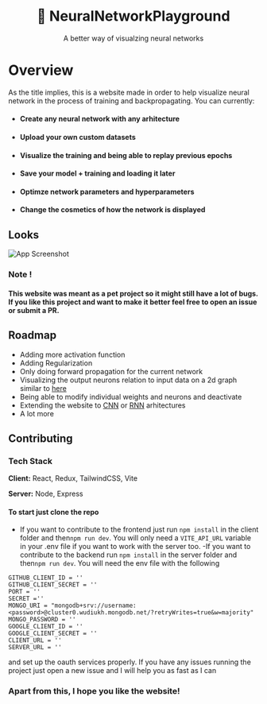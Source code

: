 <h1 align="center">🚀 NeuralNetworkPlayground</h1>
<div align="center">A better way of visualzing neural networks</div>

# Overview

As the title implies, this is a website made in order to help visualize neural network in the process of training and backpropagating. You can currently:

- #### Create any neural network with any arhitecture
- #### Upload your own custom datasets
- #### Visualize the training and being able to replay previous epochs
- #### Save your model + training and loading it later
- #### Optimze network parameters and hyperparameters
- #### Change the cosmetics of how the network is displayed

## Looks

![App Screenshot](https://cdn.discordapp.com/attachments/864542134391275543/1058054290326966392/image.png)

### Note !

#### This website was meant as a pet project so it might still have a lot of bugs. If you like this project and want to make it better feel free to open an issue or submit a PR.

## Roadmap

- Adding more activation function
- Adding Regularization
- Only doing forward propagation for the current network
- Visualizing the output neurons relation to input data on a 2d graph similar to [here](https://playground.tensorflow.org/#activation=tanh&batchSize=10&dataset=circle&regDataset=reg-plane&learningRate=0.03&regularizationRate=0&noise=0&networkShape=4,2&seed=0.71560&showTestData=false&discretize=false&percTrainData=50&x=true&y=true&xTimesY=false&xSquared=false&ySquared=false&cosX=false&sinX=false&cosY=false&sinY=false&collectStats=false&problem=classification&initZero=false&hideText=false)
- Being able to modify individual weights and neurons and deactivate
- Extending the website to [CNN](https://en.wikipedia.org/wiki/Convolutional_neural_network) or [RNN](https://en.wikipedia.org/wiki/Recurrent_neural_network) arhitectures
- A lot more

## Contributing

### Tech Stack

**Client:** React, Redux, TailwindCSS, Vite

**Server:** Node, Express

#### To start just clone the repo

- If you want to contribute to the frontend just run `npm install` in the client folder and then`npm run dev`. You will only need a `VITE_API_URL` variable in your .env file if you want to work with the server too.
  -If you want to contribute to the backend run `npm install` in the server folder and then`npm run dev`. You will need the env file with the following

```
GITHUB_CLIENT_ID = ''
GITHUB_CLIENT_SECRET = ''
PORT = ''
SECRET =''
MONGO_URI = "mongodb+srv://username:<password>@cluster0.wudiukh.mongodb.net/?retryWrites=true&w=majority"
MONGO_PASSWORD = ''
GOOGLE_CLIENT_ID = ''
GOOGLE_CLIENT_SECRET = ''
CLIENT_URL = ''
SERVER_URL = ''
```

and set up the oauth services properly. If you have any issues running the project just open a new issue and I will help you as fast as I can

### Apart from this, I hope you like the website!
